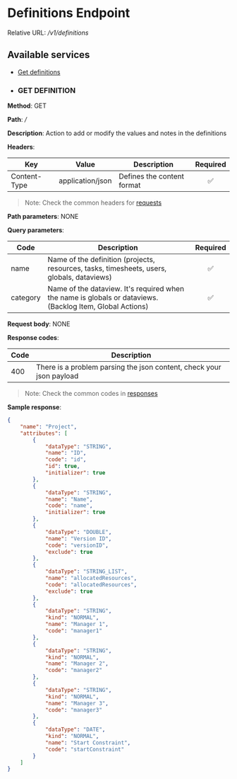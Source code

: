 # Definitions Endpoint
Relative URL: */v1/definitions*

## Available services
  - [Get definitions](#get-definitions)
  
- ### GET DEFINITION

**Method**: GET

**Path**: */*

**Description**: Action to add or modify the values and notes in the definitions	

**Headers**:

| Key | Value | Description | Required |
| --- | --- | --- | :---: |
| Content-Type | application/json | Defines the content format | :white_check_mark: |

> Note: Check the common headers for [requests](README.md#generating-your-request)

**Path parameters**: NONE

**Query parameters**:

| Code | Description | Required |
| --- | --- | :---: |
| name | Name of the definition (projects, resources, tasks, timesheets, users, globals, dataviews) | :white_check_mark: |
| category |  Name of the dataview. It's required when the name is globals or dataviews. (Backlog Item, Global Actions) | :white_check_mark: |

**Request body**: NONE

**Response codes**:

| Code | Description |
| --- | --- |
| 400 | There is a problem parsing the json content, check your json payload |

> Note: Check the common codes in [responses](README.md#processing-your-response)

**Sample response**:

```json
{
    "name": "Project",
    "attributes": [
        {
            "dataType": "STRING",
            "name": "ID",
            "code": "id",
            "id": true,
            "initializer": true
        },
        {
            "dataType": "STRING",
            "name": "Name",
            "code": "name",
            "initializer": true
        },
        {
            "dataType": "DOUBLE",
            "name": "Version ID",
            "code": "versionID",
            "exclude": true
        },
        {
            "dataType": "STRING_LIST",
            "name": "allocatedResources",
            "code": "allocatedResources",
            "exclude": true
        },
        {
            "dataType": "STRING",
            "kind": "NORMAL",
            "name": "Manager 1",
            "code": "manager1"
        },
        {
            "dataType": "STRING",
            "kind": "NORMAL",
            "name": "Manager 2",
            "code": "manager2"
        },
        {
            "dataType": "STRING",
            "kind": "NORMAL",
            "name": "Manager 3",
            "code": "manager3"
        },
        {
            "dataType": "DATE",
            "kind": "NORMAL",
            "name": "Start Constraint",
            "code": "startConstraint"
        }
    ]
}
```
